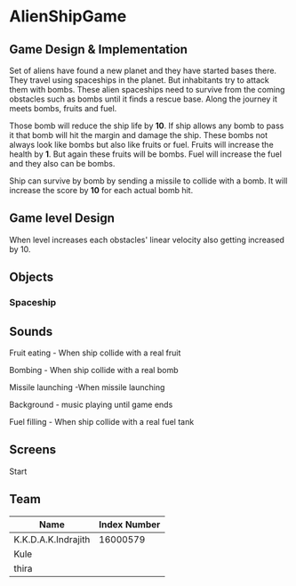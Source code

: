 # AlienShipGame

## **Game Design &amp; Implementation**

Set of aliens have found a new planet and they have started bases there. They travel using spaceships in the planet. But inhabitants try to attack them with bombs. These alien spaceships need to survive from the coming obstacles such as bombs until it finds a rescue base. Along the journey it meets bombs, fruits and fuel.

Those bomb will reduce the ship life by **10**. If ship allows any bomb to pass it that bomb will hit the margin and damage the ship. These bombs not always look like bombs but also like fruits or fuel. Fruits will increase the health by **1**. But again these fruits will be bombs. Fuel will increase the fuel and they also can be bombs.

Ship can survive by bomb by sending a missile to collide with a bomb. It will increase the score by **10** for each actual bomb hit.

## **Game level Design**

When level increases each obstacles&#39; linear velocity also getting increased by 10.

## **Objects**

### Spaceship

## **Sounds**

Fruit eating - When ship collide with a real fruit

Bombing - When ship collide with a real bomb

Missile launching -When missile launching

Background - music playing until game ends

Fuel filling - When ship collide with a real fuel tank

## **Screens**

Start

## **Team**

| Name | Index Number |
| --- | --- |
| K.K.D.A.K.Indrajith | 16000579 |
| Kule |   |
| thira |   |
